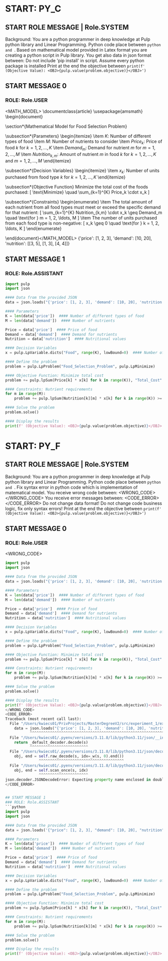 # START: PY_C 
## START ROLE MESSAGE | Role.SYSTEM 
Background: You are a python programmer in deep knowledge at Pulp python library and Linear Programming. Python code place between ```python and ```. Based on mathematical model provided in Latex format you are creating a python script in Pulp library. You get also data in json format between: <DATA></DATA> Do not include 'pip install' in script. Assume every python package is installed Print at the end the objective between <OBJ></OBJ> `print(f' (Objective Value): <OBJ>{pulp.value(problem.objective)}</OBJ>')` 
## START MESSAGE 0 
### ROLE: Role.USER
<MATH_MODEL>
\documentclass{article}
\usepackage{amsmath}
\begin{document}

\section*{Mathematical Model for Food Selection Problem}

\subsection*{Parameters}
\begin{itemize}
    \item $K$: Number of different types of food
    \item $M$: Number of nutrients to consider
    \item $Price_k$: Price of food $k$ for $k = 1, 2, \ldots, K$
    \item $Demand_m$: Demand for nutrient $m$ for $m = 1, 2, \ldots, M$
    \item $Nutrition_{k,m}$: Amount of nutrient $m$ in food $k$ for $k = 1, 2, \ldots, K$ and $m = 1, 2, \ldots, M$
\end{itemize}

\subsection*{Decision Variables}
\begin{itemize}
    \item $x_k$: Number of units purchased from food type $k$ for $k = 1, 2, \ldots, K$
\end{itemize}

\subsection*{Objective Function}
Minimize the total cost of the foods purchased:
\[
\text{Minimize} \quad \sum_{k=1}^{K} Price_k \cdot x_k
\]

\subsection*{Constraints}
\begin{enumerate}
    \item The total amount of each nutrient from all food types must meet or exceed the specific demand for that nutrient:
    \[
    \sum_{k=1}^{K} Nutrition_{k,m} \cdot x_k \geq Demand_m \quad \text{for } m = 1, 2, \ldots, M
    \]
    \item The number of units purchased from each food type is non-negative:
    \[
    x_k \geq 0 \quad \text{for } k = 1, 2, \ldots, K
    \]
\end{enumerate}

\end{document}</MATH_MODEL>
<DATA>
{'price': [1, 2, 3], 'demand': [10, 20], 'nutrition': [[3, 5], [1, 3], [4, 4]]}</DATA>


## START MESSAGE 1 
### ROLE: Role.ASSISTANT
```python
import pulp
import json

#### Data from the provided JSON
data = json.loads("{'price': [1, 2, 3], 'demand': [10, 20], 'nutrition': [[3, 5], [1, 3], [4, 4]]}")

#### Parameters
K = len(data['price'])  #### Number of different types of food
M = len(data['demand'])  #### Number of nutrients

Price = data['price']  #### Price of food
Demand = data['demand']  #### Demand for nutrients
Nutrition = data['nutrition']  #### Nutritional values

#### Decision Variables
x = pulp.LpVariable.dicts("Food", range(K), lowBound=0)  #### Number of units purchased from each food type

#### Define the problem
problem = pulp.LpProblem("Food_Selection_Problem", pulp.LpMinimize)

#### Objective Function: Minimize total cost
problem += pulp.lpSum(Price[k] * x[k] for k in range(K)), "Total_Cost"

#### Constraints: Nutrient requirements
for m in range(M):
    problem += pulp.lpSum(Nutrition[k][m] * x[k] for k in range(K)) >= Demand[m], f"Nutrient_Requirement_{m}"

#### Solve the problem
problem.solve()

#### Display the results
print(f' (Objective Value): <OBJ>{pulp.value(problem.objective)}</OBJ>')
```

# START: PY_F 
## START ROLE MESSAGE | Role.SYSTEM 
Background: You are a python programmer in deep knowledge at Pulp python library and Linear Programming. Python code place between ```python and ```. Fix syntax error in python code which is implementation of matematical model. You receive wrong code between: <WRONG_CODE></WRONG_CODE> You receive error messages between: <CODE_ERROR></CODE_ERROR> Do not change data format! Do not change code business logic, fix only syntax errors! Print at the end the objective between <OBJ></OBJ> `print(f' (Objective Value): <OBJ>{pulp.value(problem.objective)}</OBJ>')` 
## START MESSAGE 0 
### ROLE: Role.USER
<WRONG_CODE>
```python
import pulp
import json

#### Data from the provided JSON
data = json.loads("{'price': [1, 2, 3], 'demand': [10, 20], 'nutrition': [[3, 5], [1, 3], [4, 4]]}")

#### Parameters
K = len(data['price'])  #### Number of different types of food
M = len(data['demand'])  #### Number of nutrients

Price = data['price']  #### Price of food
Demand = data['demand']  #### Demand for nutrients
Nutrition = data['nutrition']  #### Nutritional values

#### Decision Variables
x = pulp.LpVariable.dicts("Food", range(K), lowBound=0)  #### Number of units purchased from each food type

#### Define the problem
problem = pulp.LpProblem("Food_Selection_Problem", pulp.LpMinimize)

#### Objective Function: Minimize total cost
problem += pulp.lpSum(Price[k] * x[k] for k in range(K)), "Total_Cost"

#### Constraints: Nutrient requirements
for m in range(M):
    problem += pulp.lpSum(Nutrition[k][m] * x[k] for k in range(K)) >= Demand[m], f"Nutrient_Requirement_{m}"

#### Solve the problem
problem.solve()

#### Display the results
print(f' (Objective Value): <OBJ>{pulp.value(problem.objective)}</OBJ>')```
</WRONG_CODE>
<CODE_ERROR>
Traceback (most recent call last):
  File "/Users/kwiecs01/PrivProjects/MasterDegreeV2/src/experiment_1/experiment_11/4/10/python_code0.py", line 5, in <module>
    data = json.loads("{'price': [1, 2, 3], 'demand': [10, 20], 'nutrition': [[3, 5], [1, 3], [4, 4]]}")
           ^^^^^^^^^^^^^^^^^^^^^^^^^^^^^^^^^^^^^^^^^^^^^^^^^^^^^^^^^^^^^^^^^^^^^^^^^^^^^^^^^^^^^^^^^^^^^
  File "/Users/kwiecs01/.pyenv/versions/3.11.8/lib/python3.11/json/__init__.py", line 346, in loads
    return _default_decoder.decode(s)
           ^^^^^^^^^^^^^^^^^^^^^^^^^^
  File "/Users/kwiecs01/.pyenv/versions/3.11.8/lib/python3.11/json/decoder.py", line 337, in decode
    obj, end = self.raw_decode(s, idx=_w(s, 0).end())
               ^^^^^^^^^^^^^^^^^^^^^^^^^^^^^^^^^^^^^^
  File "/Users/kwiecs01/.pyenv/versions/3.11.8/lib/python3.11/json/decoder.py", line 353, in raw_decode
    obj, end = self.scan_once(s, idx)
               ^^^^^^^^^^^^^^^^^^^^^^
json.decoder.JSONDecodeError: Expecting property name enclosed in double quotes: line 1 column 2 (char 1)
</CODE_ERROR>


## START MESSAGE 1 
### ROLE: Role.ASSISTANT
```python
import pulp
import json

#### Data from the provided JSON
data = json.loads('{"price": [1, 2, 3], "demand": [10, 20], "nutrition": [[3, 5], [1, 3], [4, 4]]}')

#### Parameters
K = len(data['price'])  #### Number of different types of food
M = len(data['demand'])  #### Number of nutrients

Price = data['price']  #### Price of food
Demand = data['demand']  #### Demand for nutrients
Nutrition = data['nutrition']  #### Nutritional values

#### Decision Variables
x = pulp.LpVariable.dicts("Food", range(K), lowBound=0)  #### Number of units purchased from each food type

#### Define the problem
problem = pulp.LpProblem("Food_Selection_Problem", pulp.LpMinimize)

#### Objective Function: Minimize total cost
problem += pulp.lpSum(Price[k] * x[k] for k in range(K)), "Total_Cost"

#### Constraints: Nutrient requirements
for m in range(M):
    problem += pulp.lpSum(Nutrition[k][m] * x[k] for k in range(K)) >= Demand[m], f"Nutrient_Requirement_{m}"

#### Solve the problem
problem.solve()

#### Display the results
print(f' (Objective Value): <OBJ>{pulp.value(problem.objective)}</OBJ>')
```

